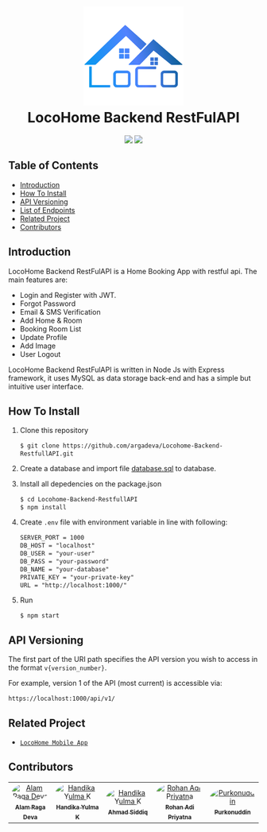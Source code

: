 <h1 align="center">
  <br>
  <img src="https://github.com/argadeva/Locohome-Backend-RestfullAPI/raw/master/demo/logo.png" width="200">
  <br>
  LocoHome Backend RestFulAPI
  <br>
</h1>

<p align="center">
  <img src="https://img.shields.io/badge/Node.js-v12.14.1-success">
  <img src="https://img.shields.io/badge/Express.js-v.4.17.1-informational">
</p>

## Table of Contents

- [Introduction](#introduction)
- [How To Install](#how-to-install)
- [API Versioning](#api-versioning)
- [List of Endpoints](#list-of-endpoints)
- [Related Project](#related-project)
- [Contributors](#contributors)

## Introduction

LocoHome Backend RestFulAPI is a Home Booking App with restful api. The main features are:

- Login and Register with JWT.
- Forgot Password
- Email & SMS Verification
- Add Home & Room
- Booking Room List
- Update Profile
- Add Image
- User Logout

LocoHome Backend RestFulAPI is written in Node Js with Express framework, it uses MySQL as data storage back-end and has a simple but intuitive user interface.

## How To Install

1. Clone this repository

   ```
   $ git clone https://github.com/argadeva/Locohome-Backend-RestfullAPI.git
   ```

2. Create a database and import file [database.sql](https://github.com/argadeva/Locohome-Backend-RestfullAPI/raw/master/demo/database.sql) to database.

3. Install all depedencies on the package.json

   ```
   $ cd Locohome-Backend-RestfullAPI
   $ npm install
   ```

4. Create `.env` file with environment variable in line with following:

   ```
   SERVER_PORT = 1000
   DB_HOST = "localhost"
   DB_USER = "your-user"
   DB_PASS = "your-password"
   DB_NAME = "your-database"
   PRIVATE_KEY = "your-private-key"
   URL = "http://localhost:1000/"
   ```

5. Run
   ```
   $ npm start
   ```

## API Versioning

The first part of the URI path specifies the API version you wish to access in the format `v{version_number}`.

For example, version 1 of the API (most current) is accessible via:

```
https://localhost:1000/api/v1/
```

## Related Project

- [`LocoHome Mobile App`](https://github.com/argadeva/Locohome-Mobile)

## Contributors

<center>
  <table>
    <tr>
      <td align="center">
        <a href="https://github.com/argadeva">
          <img width="100" style="border-radius: 50%" src="https://avatars1.githubusercontent.com/u/58824621?s=460&u=e3a58dc9b0941effb894115e55b1978ff3d99c4b&v=4" alt="Alam Raga Deva"><br/>
          <sub><b>Alam Raga Deva</b></sub>
        </a>
      </td>
      <td align="center">
        <a href="https://github.com/handika97">
          <img width="100" style="border-radius: 50%" src="https://avatars1.githubusercontent.com/u/35553107?s=460&v=4" alt="Handika Yulma K"><br/>
          <sub><b>Handika Yulma K</b></sub>
        </a>
      </td>
      <td align="center">
        <a href="https://github.com/ahmadsiddiq-lang">
          <img width="100" style="border-radius: 50%" src="https://avatars0.githubusercontent.com/u/60493382?s=460&v=4" alt="Handika Yulma K"><br/>
          <sub><b>Ahmad Siddiq</b></sub>
        </a>
      </td>
      <td align="center">
        <a href="https://github.com/rohan1358">
          <img width="100" style="border-radius: 50%" src="https://avatars2.githubusercontent.com/u/28683986?s=460&u=ddf49273ced60719ac006078f0a9e7d52ae97fc1&v=4" alt="Rohan Adi Priyatna"><br/>
          <sub><b>Rohan Adi Priyatna</b></sub>
        </a>
      </td>
      <td align="center">
        <a href="https://github.com/purkonuddin">
          <img width="100" style="border-radius: 50%" src="https://avatars0.githubusercontent.com/u/44079569?s=460&u=15d39d974729963b1c79d3709c0123d1e9cb8fe8&v=4" alt="Purkonuddin"><br/>
          <sub><b>Purkonuddin</b></sub>
        </a>
      </td>
    </tr>
  </table>
</center>
